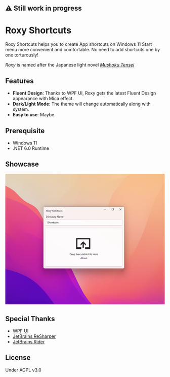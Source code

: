 ## ⚠️ Still work in progress

# Roxy Shortcuts

Roxy Shortcuts helps you to create App shortcuts on Windows 11 Start menu more convenient and comfortable. No need to add shortcuts one by one torturously!

*Roxy* is named after the Japanese light novel [*Mushoku Tensei*](https://en.wikipedia.org/wiki/Mushoku_Tensei)

## Features

- **Fluent Design**: Thanks to WPF UI, Roxy gets the latest Fluent Design appearance with Mica effect.
- **Dark/Light Mode**: The theme will change automatically along with system.
- **Easy to use**: Maybe.

## Prerequisite

- Windows 11
- .NET 6.0 Runtime

## Showcase

![Demo](./Screenshots/demo.png)

## Special Thanks

- [WPF UI](https://github.com/lepoco/wpfui)
- [JetBrains ReSharper](https://www.jetbrains.com/resharper/)
- [JetBrains Rider](https://www.jetbrains.com/rider/)

## License
Under AGPL v3.0








